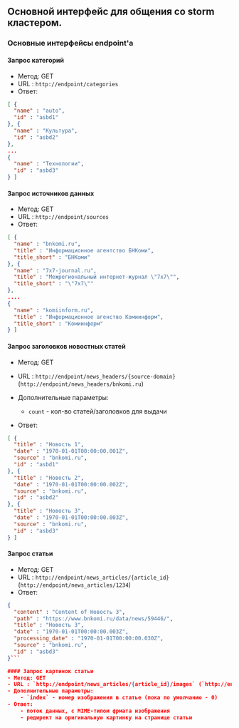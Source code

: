 ## Основной интерфейс для общения со storm кластером.

### Основные интерфейсы endpoint'а
#### Запрос категорий
- Метод: GET
- URL : `http://endpoint/categories`
- Ответ:
```json
[ {
  "name" : "auto",
  "id" : "asbd1"
}, {
  "name" : "Культура",
  "id" : "asbd2"
},
...
{
  "name" : "Технологии",
  "id" : "asbd3"
} ]
```

#### Запрос источников данных
- Метод: GET
- URL : `http://endpoint/sources`
- Ответ:
```json
[ {
  "name" : "bnkomi.ru",
  "title" : "Информационное агентство БНКоми",
  "title_short" : "БНКоми"
}, {
  "name" : "7x7-journal.ru",
  "title" : "Межрегиональный интернет-журнал \"7x7\"",
  "title_short" : "\"7x7\""
},
....
{
  "name" : "komiinform.ru",
  "title" : "Информационное агенство Комиинформ",
  "title_short" : "Комиинформ"
} ]
```

#### Запрос заголовков новостных статей
- Метод: GET
- URL : `http://endpoint/news_headers/{source-domain}` (`http://endpoint/news_headers/bnkomi.ru`)
- Дополнительные параметры:
	- `count` - кол-во статей/заголовков для выдачи

- Ответ:
```json
[ {
  "title" : "Новость 1",
  "date" : "1970-01-01T00:00:00.001Z",
  "source" : "bnkomi.ru",
  "id" : "asbd1"
}, {
  "title" : "Новость 2",
  "date" : "1970-01-01T00:00:00.002Z",
  "source" : "bnkomi.ru",
  "id" : "asbd2"
}, {
  "title" : "Новость 3",
  "date" : "1970-01-01T00:00:00.003Z",
  "source" : "bnkomi.ru",
  "id" : "asbd3"
} ]
```

#### Запрос статьи
- Метод: GET
- URL : `http://endpoint/news_articles/{article_id}` (`http://endpoint/news_articles/1234`)
- Ответ:
```json
{
  "content" : "Content of Новость 3",
  "path" : "https://www.bnkomi.ru/data/news/59446/",
  "title" : "Новость 3",
  "date" : "1970-01-01T00:00:00.003Z",
  "processing_date" : "1970-01-01T00:00:00.030Z",
  "source" : "bnkomi.ru",
  "id" : "asbd3"
}```

#### Запрос картинок статьи
- Метод: GET
- URL : `http://endpoint/news_articles/{article_id}/images` (`http://endpoint/news_articles/1234/images`)
- Дополнительные параметры:
	- `index` - номер изображения в статье (пока по умолчанию - 0)
- Ответ:
	- поток данных, с MIME-типом фрмата изображения
	- редирект на оригинальную картинку на странице статьи
